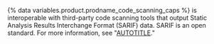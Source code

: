 {% data variables.product.prodname_code_scanning_caps %} is interoperable with third-party code scanning tools that output Static Analysis Results Interchange Format (SARIF) data. SARIF is an open standard. For more information, see "[AUTOTITLE](/code-security/code-scanning/integrating-with-code-scanning/sarif-support-for-code-scanning)."
